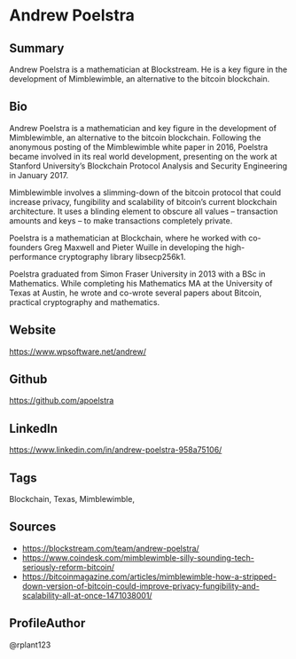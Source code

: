 # Andrew Poelstra

## Summary
Andrew Poelstra is a mathematician at Blockstream. He is a key figure in the development of Mimblewimble, an alternative to the bitcoin blockchain.

## Bio
Andrew Poelstra is a mathematician and key figure in the development of Mimblewimble, an alternative to the bitcoin blockchain. Following the anonymous posting of the Mimblewimble white paper in 2016, Poelstra became involved in its real world development, presenting on the work at Stanford University’s Blockchain Protocol Analysis and Security Engineering in January 2017.

Mimblewimble involves a slimming-down of the bitcoin protocol that could increase privacy, fungibility and scalability of bitcoin’s current blockchain architecture. It uses a blinding element to obscure all values – transaction amounts and keys – to make transactions completely private.

Poelstra is a mathematician at Blockchain, where he worked with co-founders Greg Maxwell and Pieter Wuille in developing the high-performance cryptography library libsecp256k1. 

Poelstra graduated from Simon Fraser University in 2013 with a BSc in Mathematics. While completing his Mathematics MA at the University of Texas at Austin, he wrote and co-wrote several papers about Bitcoin, practical cryptography and mathematics. 

## Website
https://www.wpsoftware.net/andrew/

## Github
https://github.com/apoelstra

## LinkedIn
https://www.linkedin.com/in/andrew-poelstra-958a75106/

## Tags
Blockchain, Texas, Mimblewimble,

## Sources
- https://blockstream.com/team/andrew-poelstra/ 
- https://www.coindesk.com/mimblewimble-silly-sounding-tech-seriously-reform-bitcoin/
- https://bitcoinmagazine.com/articles/mimblewimble-how-a-stripped-down-version-of-bitcoin-could-improve-privacy-fungibility-and-scalability-all-at-once-1471038001/

## ProfileAuthor
@rplant123
